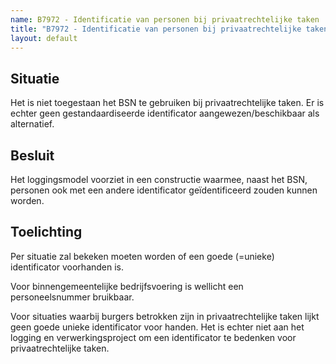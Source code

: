 ```yaml
---
name: B7972 - Identificatie van personen bij privaatrechtelijke taken
title: "B7972 - Identificatie van personen bij privaatrechtelijke taken"
layout: default
---
```

## Situatie
Het is niet toegestaan het BSN te gebruiken bij privaatrechtelijke taken. Er is echter geen gestandaardiseerde identificator aangewezen/beschikbaar als alternatief.

## Besluit
Het loggingsmodel voorziet in een constructie waarmee, naast het BSN, personen ook met een andere identificator geïdentificeerd zouden kunnen worden.

## Toelichting
Per situatie zal bekeken moeten worden of een goede (=unieke) identificator voorhanden is. 

Voor binnengemeentelijke bedrijfsvoering is wellicht een personeelsnummer bruikbaar.

Voor situaties waarbij burgers betrokken zijn in privaatrechtelijke taken lijkt geen goede unieke identificator voor handen. Het is echter niet aan het logging en verwerkingsproject om een identificator te bedenken voor privaatrechtelijke taken.
